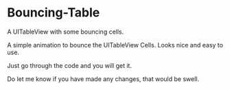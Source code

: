 Bouncing-Table
==============


A UITableView with some bouncing cells.


A simple animation to bounce the UITableView Cells. Looks nice and easy to use.

Just go through the code and you will get it.

Do let me know if you have made any changes, that would be swell. 
